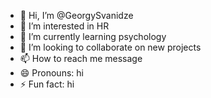 - 👋 Hi, I’m @GeorgySvanidze
- 👀 I’m interested in HR
- 🌱 I’m currently learning psychology
- 💞️ I’m looking to collaborate on new projects
- 📫 How to reach me message
- 😄 Pronouns: hi
- ⚡ Fun fact: hi

<!---
GeorgySvanidze/GeorgySvanidze is a ✨ special ✨ repository because its `README.md` (this file) appears on your GitHub profile.
You can click the Preview link to take a look at your changes.
--->
